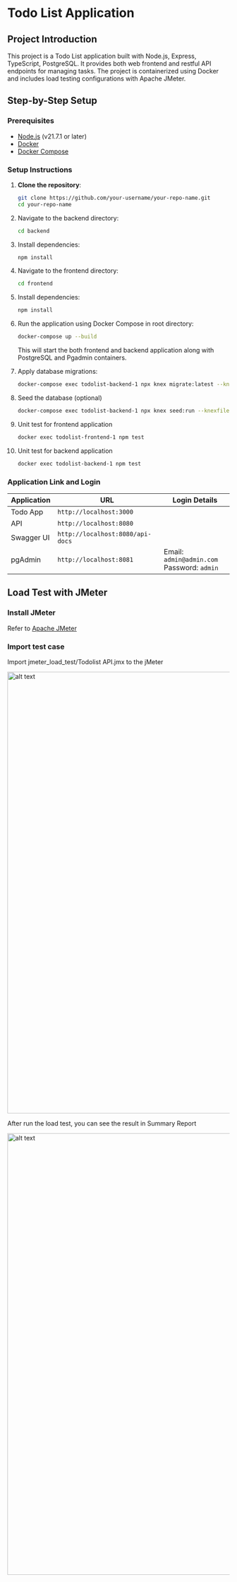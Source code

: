 # Todo List Application

## Project Introduction

This project is a Todo List application built with Node.js, Express, TypeScript, PostgreSQL. It provides both web frontend and restful API endpoints for managing tasks. The project is containerized using Docker and includes load testing configurations with Apache JMeter.

## Step-by-Step Setup

### Prerequisites

- [Node.js](https://nodejs.org/) (v21.7.1 or later)
- [Docker](https://www.docker.com/get-started)
- [Docker Compose](https://docs.docker.com/compose/install/)

### Setup Instructions

1. **Clone the repository**:

   ```bash
   git clone https://github.com/your-username/your-repo-name.git
   cd your-repo-name

2. Navigate to the backend directory:
    ```bash
    cd backend

3. Install dependencies:
    ```bash
    npm install

4. Navigate to the frontend directory:
    ```bash
    cd frontend
    ```

5. Install dependencies:
    ```bash
    npm install
    ```

6. Run the application using Docker Compose in root directory:
    ```bash
    docker-compose up --build
    ```
    This will start the both frontend and backend application along with PostgreSQL and Pgadmin containers.
    
7. Apply database migrations:
    ```bash
    docker-compose exec todolist-backend-1 npx knex migrate:latest --knexfile src/db/knexfile.ts
    ```

8. Seed the database (optional)
    ```bash
    docker-compose exec todolist-backend-1 npx knex seed:run --knexfile src/db/knexfile.ts
    ```

9. Unit test for frontend application
    ```bash
    docker exec todolist-frontend-1 npm test
    ```

10. Unit test for backend application
    ```bash
    docker exec todolist-backend-1 npm test
    ```

### Application Link and Login
| Application       | URL                     | Login Details             |
|-------------------|-------------------------|---------------------------|
| Todo App          | `http://localhost:3000` |                           |
| API               | `http://localhost:8080` |                           |
| Swagger UI        | `http://localhost:8080/api-docs` |                           |
| pgAdmin           | `http://localhost:8081` | Email: `admin@admin.com` <br> Password: `admin` |


## Load Test with JMeter

### Install JMeter

Refer to [Apache JMeter](https://jmeter.apache.org/download_jmeter.cgi)

### Import test case 

Import jmeter_load_test/Todolist API.jmx to the jMeter

<img src="./images/jmeter.png" alt="alt text" width="1000"/>

After run the load test, you can see the result in Summary Report

<img src="./images/jmeter_result.png" alt="alt text" width="1000"/>